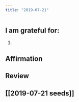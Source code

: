 ```yaml
---
title: "2019-07-21"
---
```

## I am grateful for:
1. 

## Affirmation

## Review



## [[2019-07-21 seeds]]

